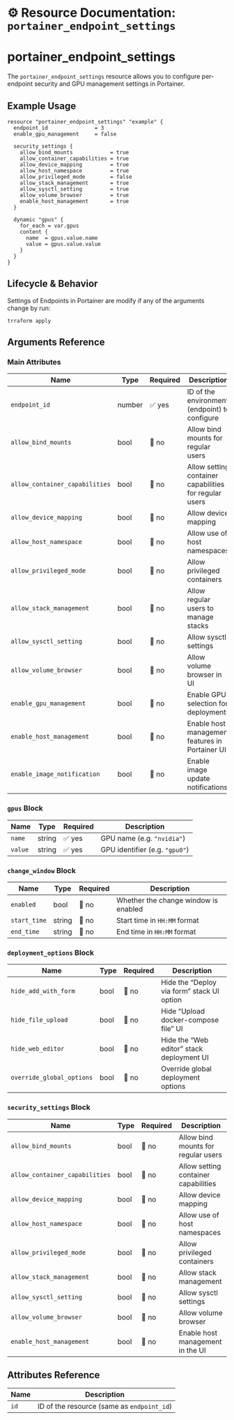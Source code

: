 # ⚙️ **Resource Documentation: `portainer_endpoint_settings`**

# portainer_endpoint_settings
The `portainer_endpoint_settings` resource allows you to configure per-endpoint security and GPU management settings in Portainer.
## Example Usage
```hcl
resource "portainer_endpoint_settings" "example" {
  endpoint_id               = 3
  enable_gpu_management     = false

  security_settings {
    allow_bind_mounts            = true
    allow_container_capabilities = true
    allow_device_mapping         = true
    allow_host_namespace         = true
    allow_privileged_mode        = false
    allow_stack_management       = true
    allow_sysctl_setting         = true
    allow_volume_browser         = true
    enable_host_management       = true
  }

  dynamic "gpus" {
    for_each = var.gpus
    content {
      name  = gpus.value.name
      value = gpus.value.value
    }
  }
}
```

## Lifecycle & Behavior
Settings of Endpoints in Portainer are modify if any of the arguments change by run:
```hcl
trraform apply
```

## Arguments Reference

### Main Attributes

| Name                           | Type   | Required | Description                                                        |
|--------------------------------|--------|----------|--------------------------------------------------------------------|
| `endpoint_id`                  | number | ✅ yes   | ID of the environment (endpoint) to configure                      |
| `allow_bind_mounts`            | bool   | 🚫 no    | Allow bind mounts for regular users                                |
| `allow_container_capabilities` | bool   | 🚫 no    | Allow setting container capabilities for regular users             |
| `allow_device_mapping`         | bool   | 🚫 no    | Allow device mapping                                               |
| `allow_host_namespace`         | bool   | 🚫 no    | Allow use of host namespaces                                       |
| `allow_privileged_mode`        | bool   | 🚫 no    | Allow privileged containers                                        |
| `allow_stack_management`       | bool   | 🚫 no    | Allow regular users to manage stacks                               |
| `allow_sysctl_setting`         | bool   | 🚫 no    | Allow sysctl settings                                              |
| `allow_volume_browser`         | bool   | 🚫 no    | Allow volume browser in UI                                         |
| `enable_gpu_management`        | bool   | 🚫 no    | Enable GPU selection for deployments                               |
| `enable_host_management`       | bool   | 🚫 no    | Enable host management features in Portainer UI                    |
| `enable_image_notification`    | bool   | 🚫 no    | Enable image update notifications                                  |

### `gpus` Block

| Name     | Type   | Required | Description                      |
|----------|--------|----------|----------------------------------|
| `name`   | string | ✅ yes   | GPU name (e.g. `"nvidia"`)       |
| `value`  | string | ✅ yes   | GPU identifier (e.g. `"gpu0"`)   |

### `change_window` Block

| Name        | Type   | Required | Description                          |
|-------------|--------|----------|--------------------------------------|
| `enabled`   | bool   | 🚫 no    | Whether the change window is enabled |
| `start_time`| string | 🚫 no    | Start time in `HH:MM` format         |
| `end_time`  | string | 🚫 no    | End time in `HH:MM` format           |

### `deployment_options` Block

| Name                    | Type   | Required | Description                                       |
|-------------------------|--------|----------|---------------------------------------------------|
| `hide_add_with_form`    | bool   | 🚫 no    | Hide the “Deploy via form” stack UI option        |
| `hide_file_upload`      | bool   | 🚫 no    | Hide “Upload docker-compose file” UI              |
| `hide_web_editor`       | bool   | 🚫 no    | Hide the “Web editor” stack deployment UI         |
| `override_global_options`| bool  | 🚫 no    | Override global deployment options                |

### `security_settings` Block

| Name                         | Type   | Required | Description                                                  |
|------------------------------|--------|----------|--------------------------------------------------------------|
| `allow_bind_mounts`          | bool   | 🚫 no    | Allow bind mounts for regular users                          |
| `allow_container_capabilities`| bool  | 🚫 no    | Allow setting container capabilities                         |
| `allow_device_mapping`       | bool   | 🚫 no    | Allow device mapping                                         |
| `allow_host_namespace`       | bool   | 🚫 no    | Allow use of host namespaces                                 |
| `allow_privileged_mode`      | bool   | 🚫 no    | Allow privileged containers                                  |
| `allow_stack_management`     | bool   | 🚫 no    | Allow stack management                                       |
| `allow_sysctl_setting`       | bool   | 🚫 no    | Allow sysctl settings                                        |
| `allow_volume_browser`       | bool   | 🚫 no    | Allow volume browser                                         |
| `enable_host_management`     | bool   | 🚫 no    | Enable host management in the UI                             |

## Attributes Reference

| Name | Description              |
|------|--------------------------|
| `id` |ID of the resource (same as `endpoint_id`) |
